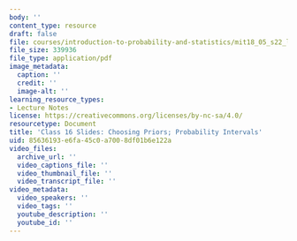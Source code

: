 ```yaml
---
body: ''
content_type: resource
draft: false
file: courses/introduction-to-probability-and-statistics/mit18_05_s22_lec16.pdf
file_size: 339936
file_type: application/pdf
image_metadata:
  caption: ''
  credit: ''
  image-alt: ''
learning_resource_types:
- Lecture Notes
license: https://creativecommons.org/licenses/by-nc-sa/4.0/
resourcetype: Document
title: 'Class 16 Slides: Choosing Priors; Probability Intervals'
uid: 85636193-e6fa-45c0-a700-8df01b6e122a
video_files:
  archive_url: ''
  video_captions_file: ''
  video_thumbnail_file: ''
  video_transcript_file: ''
video_metadata:
  video_speakers: ''
  video_tags: ''
  youtube_description: ''
  youtube_id: ''
---
```

